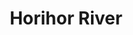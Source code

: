 ---
title: "Horihor River"
title_bn: "হরিহর নদী"
description: "This river started its journey from the River Mukteshwori in Jessore and ended in the River Vodra in Keshobpur after flowing through Monirampur. Its length is 52km, width is 15m, depth is 3m and river basin is 200 sq.km."
---